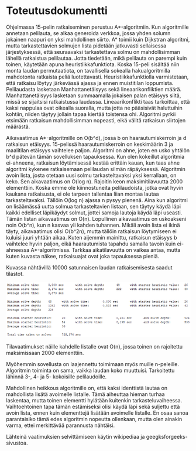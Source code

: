 # Toteutusdokumentti

Ohjelmassa 15-pelin ratkaiseminen perustuu A*-algoritmiin. Kun algoritmille annetaan pelilauta, se alkaa generoida verkkoa, jossa yhden solumn jokainen naapuri on yksi mahdollinen siirto. A* toimii kuin Dijkstran algoritmi, mutta tarkastettavien solmujen lista pidetään jatkuvasti sellaisessa järjestyksessä, että seuraavaksi tarkastettava solmu on mahdollisimman lähellä ratkaistua pelilautaa. Jotta tiedetään, mikä pelilauta on parempi kuin toinen, käytetään apuna heuristiikkafunktiota. Koska 15-peli sisältää niin monta laudan permutaatiota, on tavallisella sokealla hakualgoritmilla mahdotonta ratkaista peliä luotettavasti. Heuristiikkafunktiolla varmistetaan, että ratkaisu löytyy järkevässä ajassa ja ennen muistitilan loppumista. Pelilaudasta lasketaan Manhattanetäisyys sekä lineaarikonfliktien määrä. Manhattanetäisyys lasketaan summaamalla jokaisen palan etäisyys siitä, missä se sijaitsisi ratkaistussa laudassa. Lineaarikonflikti taas tarkoittaa, että kaksi nappulaa ovat oikealla suoralla, mutta jotta ne pääsisivät haluttuihin kohtiin, niiden täytyy jollain tapaa kiertää toistensa ohi. Algoritmi pyrkii etsimään ratkaisun mahdollisimman nopeasti, eikä välitä ratkaisun siirtojen määrästä.

Aikavaatimus A*-algoritmille on O(b^d), jossa b on haarautumiskerroin ja d ratkaisun etäisyys. 15-pelissä haarautumiskerroin on keskimäärin 3 ja maalitilan etäisyys vaihtelee paljon. Algoritmi on ahne, joten en usko yhtälön b^d pätevän tämän sovelluksen tapauksessa. Kun olen kokeillut algoritmia ei-ahneena, ratkaisun löytämisessä kestää erittäin kauan, kun taas ahne algoritmi kykenee ratkaisemaan pelilaudan silmän räpäyksessä. Algoritmin avoin lista, josta otetaan uusi solmu tarkasteltavaksi yksi kerrallaan, on keko. Sen aikavaatimus on O(log n). Rajoitin keon maksimitilavuutta 2000 elementtiin. Koska emme ole kiinnostuneita pelilaudoista, jotka ovat hyvin kaukana ratkaisusta, ei ole tarpeen tallentaa liian montaa lautaa tarkasteltavaksi. Tällöin O(log n) ajassa n pysyy pienenä. Aina kun algoritmi on lisäämässä uutta solmua tarkasteltavien listaan, sen täytyy käydä läpi kaikki edelliset läpikäydyt solmut, jottei samoja lautoja käydä läpi useasti. Tämän listan aikavaatimus on O(n). Lopullinen aikavaatimus on uskoakseni noin O(b^n), kun n kasvaa yli kahden tuhannen. Mikäli avoin lista ei ikinä täyty, aikavaatimus olisi O(b^2n), mutta tällöin ratkaisun löytymiseen ei kuluisi juuri yhtään aikaa. Kuten aijemmin mainittu, ratkaisun etäisyys b vaihtelee hyvin paljon, eikä haarautumista tapahdu samalla tavoin kuin ei-ahneessa A*-algoritmissa. Tarkkaa aikatilavuutta on vaikea antaa, mutta kuten kuvasta näkee, ratkaisuajat ovat joka tapauksessa pieniä.

Kuvassa nähtävillä 10000 satunnaisen laudan ratkaisemisesta saadut tilastot.

![kuva](https://github.com/pyigyli/15-puzzle-solver/blob/master/dokumentaatio/kuvat/10000_solve_results.png "Testitulokset koolla 4 10000 satunnaisella pelilaudalla")

Tilavaatimukset näille kahdelle listalle ovat O(n), jossa toinen on rajoitettu maksimissaan 2000 elementtiin.

Myöhemmin sovellusta on laajennettu toimimaan myös muille n-peleille. Algoritmin toiminta on sama, vaikka laudan koko muuttuisi. Tarkoitettu lähinnä 3-, 4- ja 5- kokoisille pelilaudoille.

Mahdollinen heikkous algoritmille on, että kaksi identtistä lautaa on mahdollista lisätä avoimelle listalle. Tämä aiheuttaa hieman turhaa laskentaa, mutta toinen elementti hylätään kuitenkin tarkasteluvaiheessa. Vaihtoehtoinen tapa tämän estämiseksi olisi käydä läpi sekä suljettu että avoin lista, ennen kuin elementtejä lisätään avoimelle listalle. En osaa sanoa parantaisiko tämä edes algoritmin nopeutta ollenkaan, mutta olen ainakin varma, ettei merkittävää parannusta nähtäisi.

Lähteinä vaatimuksien selvittämiseen käytin wikipediaa ja geegksforgeeks-sivustoa.